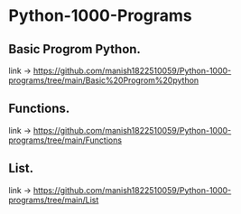 # Python-1000-Programs
## Basic Progrom Python.
link ->  https://github.com/manish1822510059/Python-1000-programs/tree/main/Basic%20Progrom%20python
## Functions.
link ->  https://github.com/manish1822510059/Python-1000-programs/tree/main/Functions
## List.
link ->  https://github.com/manish1822510059/Python-1000-programs/tree/main/List
